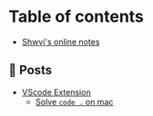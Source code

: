 # Table of contents

- [Shwvi's online notes](README.md)

## 📖 Posts

- [VScode Extension](/posts/vscode/readme.md)
  - [Solve `code .` on mac](/posts/vscode/SolveCodeOnMac.md)
